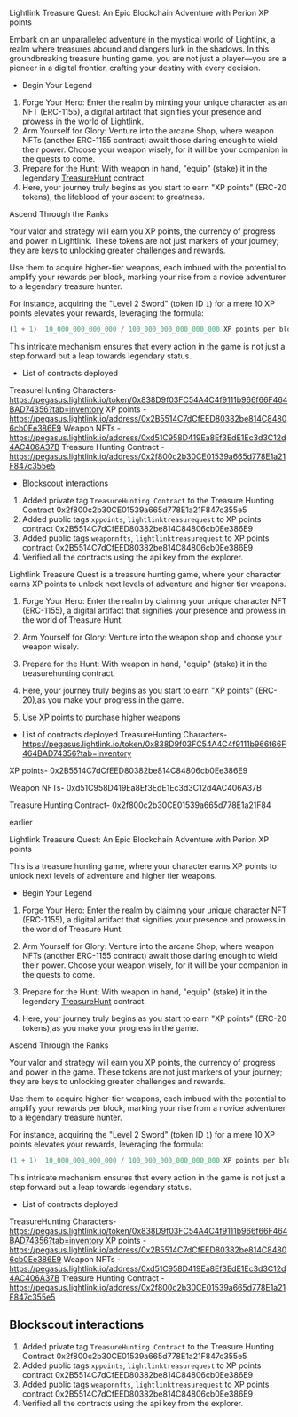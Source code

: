 Lightlink Treasure Quest: An Epic Blockchain Adventure with Perion XP points

Embark on an unparalleled adventure in the mystical world of Lightlink, a realm where treasures abound and dangers lurk in the shadows. In this groundbreaking treasure hunting game, you are not just a player—you are a pioneer in a digital frontier, crafting your destiny with every decision.

- Begin Your Legend

1. Forge Your Hero: Enter the realm by minting your unique character as an NFT (ERC-1155), a digital artifact that signifies your presence and prowess in the world of Lightlink.
2. Arm Yourself for Glory: Venture into the arcane Shop, where weapon NFTs (another ERC-1155 contract) await those daring enough to wield their power. Choose your weapon wisely, for it will be your companion in the quests to come.
3. Prepare for the Hunt: With weapon in hand, "equip" (stake) it in the legendary [TreasureHunt](./contracts/contracts/TreasureHunt.sol) contract. 
4. Here, your journey truly begins as you start to earn "XP points" (ERC-20 tokens), the lifeblood of your ascent to greatness.

Ascend Through the Ranks

Your valor and strategy will earn you XP points, the currency of progress and power in Lightlink. These tokens are not just markers of your journey; they are keys to unlocking greater challenges and rewards. 

Use them to acquire higher-tier weapons, each imbued with the potential to amplify your rewards per block, marking your rise from a novice adventurer to a legendary treasure hunter.

For instance, acquiring the "Level 2 Sword" (token ID `1`) for a mere 10 XP points elevates your rewards, leveraging the formula:

```js
(1 + 1)  10_000_000_000_000 / 100_000_000_000_000_000 XP points per block.
```

This intricate mechanism ensures that every action in the game is not just a step forward but a leap towards legendary status.

- List of contracts deployed

TreasureHunting Characters- https://pegasus.lightlink.io/token/0x838D9f03FC54A4C4f9111b966f66F464BAD74356?tab=inventory
XP points - https://pegasus.lightlink.io/address/0x2B5514C7dCfEED80382be814C84806cb0Ee386E9
Weapon NFTs - https://pegasus.lightlink.io/address/0xd51C958D419Ea8Ef3EdE1Ec3d3C12d4AC406A37B
Treasure Hunting Contract - https://pegasus.lightlink.io/address/0x2f800c2b30CE01539a665d778E1a21F847c355e5

- Blockscout interactions

1. Added private tag `TreasureHunting Contract` to  the Treasure Hunting Contract 0x2f800c2b30CE01539a665d778E1a21F847c355e5
2. Added public tags `xppoints`, `lightlinktreasurequest` to XP points contract  0x2B5514C7dCfEED80382be814C84806cb0Ee386E9
3. Added public tags `weaponnfts`, `lightlinktreasurequest` to XP points contract  0x2B5514C7dCfEED80382be814C84806cb0Ee386E9
4. Verified all the contracts using the api key from the explorer.




















Lightlink Treasure Quest is a treasure hunting game, where your character earns XP points to unlock next levels of adventure and higher tier weapons.

1. Forge Your Hero: Enter the realm by claiming your unique character NFT (ERC-1155), a digital artifact that signifies your presence and prowess in the world of Treasure Hunt.

2. Arm Yourself for Glory: Venture into the weapon shop and choose your weapon wisely.

3. Prepare for the Hunt: With weapon in hand, "equip" (stake) it in the treasurehunting contract.
4. Here, your journey truly begins as you start to earn "XP points" (ERC-20),as you make your progress in the game.
5. Use XP points to purchase higher weapons

- List of contracts deployed
TreasureHunting Characters- https://pegasus.lightlink.io/token/0x838D9f03FC54A4C4f9111b966f66F464BAD74356?tab=inventory

XP points- 0x2B5514C7dCfEED80382be814C84806cb0Ee386E9

Weapon NFTs-
0xd51C958D419Ea8Ef3EdE1Ec3d3C12d4AC406A37B

Treasure Hunting Contract-
0x2f800c2b30CE01539a665d778E1a21F84

earlier

Lightlink Treasure Quest: An Epic Blockchain Adventure with Perion XP points

This is a treasure hunting game, where your character earns XP points to unlock next levels of adventure and higher tier weapons.

- Begin Your Legend

1. Forge Your Hero: Enter the realm by claiming your unique character NFT (ERC-1155), a digital artifact that signifies your presence and prowess in the world of Treasure Hunt.

2. Arm Yourself for Glory: Venture into the arcane Shop, where weapon NFTs (another ERC-1155 contract) await those daring enough to wield their power. 
Choose your weapon wisely, for it will be your companion in the quests to come.

3. Prepare for the Hunt: With weapon in hand, "equip" (stake) it in the legendary [TreasureHunt](./contracts/contracts/TreasureHunt.sol) contract. 

4. Here, your journey truly begins as you start to earn "XP points" (ERC-20 tokens),as you make your progress in the game.

Ascend Through the Ranks

Your valor and strategy will earn you XP points, the currency of progress and power in the game. These tokens are not just markers of your journey; they are keys to unlocking greater challenges and rewards. 

Use them to acquire higher-tier weapons, each imbued with the potential to amplify your rewards per block, marking your rise from a novice adventurer to a legendary treasure hunter.

For instance, acquiring the "Level 2 Sword" (token ID `1`) for a mere 10 XP points elevates your rewards, leveraging the formula:

```js
(1 + 1)  10_000_000_000_000 / 100_000_000_000_000_000 XP points per block.
```

This intricate mechanism ensures that every action in the game is not just a step forward but a leap towards legendary status.

- List of contracts deployed

TreasureHunting Characters- https://pegasus.lightlink.io/token/0x838D9f03FC54A4C4f9111b966f66F464BAD74356?tab=inventory
XP points - https://pegasus.lightlink.io/address/0x2B5514C7dCfEED80382be814C84806cb0Ee386E9
Weapon NFTs - https://pegasus.lightlink.io/address/0xd51C958D419Ea8Ef3EdE1Ec3d3C12d4AC406A37B
Treasure Hunting Contract - https://pegasus.lightlink.io/address/0x2f800c2b30CE01539a665d778E1a21F847c355e5

## Blockscout interactions

1. Added private tag `TreasureHunting Contract` to  the Treasure Hunting Contract 0x2f800c2b30CE01539a665d778E1a21F847c355e5
2. Added public tags `xppoints`, `lightlinktreasurequest` to XP points contract  0x2B5514C7dCfEED80382be814C84806cb0Ee386E9
3. Added public tags `weaponnfts`, `lightlinktreasurequest` to XP points contract  0x2B5514C7dCfEED80382be814C84806cb0Ee386E9
4. Verified all the contracts using the api key from the explorer.
